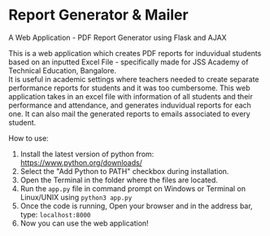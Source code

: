 <h1>Report Generator & Mailer</h1>
A Web Application - PDF Report Generator using Flask and AJAX

This is a web application which creates PDF reports for induvidual students based on an inputted Excel File - specifically made for JSS Academy of Technical Education, Bangalore.<br>
It is useful in academic settings where teachers needed to create separate performance reports for students and it was too cumbersome.
This web application takes in an excel file with information of all students and their performance and attendance, and generates induvidual reports for each one.
It can also mail the generated reports to emails associated to every student.

How to use:
1. Install the latest version of python from: https://www.python.org/downloads/
2. Select the "Add Python to PATH" checkbox during installation.
3. Open the Terminal in the folder where the files are located.
4. Run the ```app.py``` file in command prompt on Windows or Terminal on Linux/UNIX using ```python3 app.py```
5. Once the code is running, Open your browser and in the address bar, type: ```localhost:8000```
6. Now you can use the web application!
